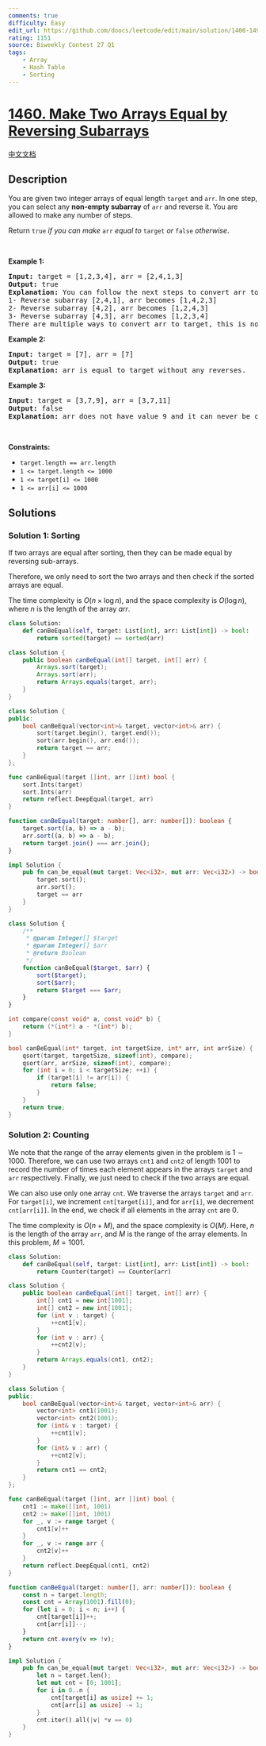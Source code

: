 ```yaml
---
comments: true
difficulty: Easy
edit_url: https://github.com/doocs/leetcode/edit/main/solution/1400-1499/1460.Make%20Two%20Arrays%20Equal%20by%20Reversing%20Subarrays/README_EN.md
rating: 1151
source: Biweekly Contest 27 Q1
tags:
    - Array
    - Hash Table
    - Sorting
---
```


<!-- problem:start -->

# [1460. Make Two Arrays Equal by Reversing Subarrays](https://leetcode.com/problems/make-two-arrays-equal-by-reversing-subarrays)

[中文文档](/solution/1400-1499/1460.Make%20Two%20Arrays%20Equal%20by%20Reversing%20Subarrays/README.md)

## Description

<!-- description:start -->

<p>You are given two integer arrays of equal length <code>target</code> and <code>arr</code>. In one step, you can select any <strong>non-empty subarray</strong> of <code>arr</code> and reverse it. You are allowed to make any number of steps.</p>

<p>Return <code>true</code> <em>if you can make </em><code>arr</code><em> equal to </em><code>target</code><em>&nbsp;or </em><code>false</code><em> otherwise</em>.</p>

<p>&nbsp;</p>
<p><strong class="example">Example 1:</strong></p>

<pre>
<strong>Input:</strong> target = [1,2,3,4], arr = [2,4,1,3]
<strong>Output:</strong> true
<strong>Explanation:</strong> You can follow the next steps to convert arr to target:
1- Reverse subarray [2,4,1], arr becomes [1,4,2,3]
2- Reverse subarray [4,2], arr becomes [1,2,4,3]
3- Reverse subarray [4,3], arr becomes [1,2,3,4]
There are multiple ways to convert arr to target, this is not the only way to do so.
</pre>

<p><strong class="example">Example 2:</strong></p>

<pre>
<strong>Input:</strong> target = [7], arr = [7]
<strong>Output:</strong> true
<strong>Explanation:</strong> arr is equal to target without any reverses.
</pre>

<p><strong class="example">Example 3:</strong></p>

<pre>
<strong>Input:</strong> target = [3,7,9], arr = [3,7,11]
<strong>Output:</strong> false
<strong>Explanation:</strong> arr does not have value 9 and it can never be converted to target.
</pre>

<p>&nbsp;</p>
<p><strong>Constraints:</strong></p>

<ul>
	<li><code>target.length == arr.length</code></li>
	<li><code>1 &lt;= target.length &lt;= 1000</code></li>
	<li><code>1 &lt;= target[i] &lt;= 1000</code></li>
	<li><code>1 &lt;= arr[i] &lt;= 1000</code></li>
</ul>

<!-- description:end -->

## Solutions

<!-- solution:start -->

### Solution 1: Sorting

If two arrays are equal after sorting, then they can be made equal by reversing sub-arrays.

Therefore, we only need to sort the two arrays and then check if the sorted arrays are equal.

The time complexity is $O(n \times \log n)$, and the space complexity is $O(\log n)$, where $n$ is the length of the array $arr$.

<!-- tabs:start -->

```python
class Solution:
    def canBeEqual(self, target: List[int], arr: List[int]) -> bool:
        return sorted(target) == sorted(arr)
```

```java
class Solution {
    public boolean canBeEqual(int[] target, int[] arr) {
        Arrays.sort(target);
        Arrays.sort(arr);
        return Arrays.equals(target, arr);
    }
}
```

```cpp
class Solution {
public:
    bool canBeEqual(vector<int>& target, vector<int>& arr) {
        sort(target.begin(), target.end());
        sort(arr.begin(), arr.end());
        return target == arr;
    }
};
```

```go
func canBeEqual(target []int, arr []int) bool {
	sort.Ints(target)
	sort.Ints(arr)
	return reflect.DeepEqual(target, arr)
}
```

```ts
function canBeEqual(target: number[], arr: number[]): boolean {
    target.sort((a, b) => a - b);
    arr.sort((a, b) => a - b);
    return target.join() === arr.join();
}
```

```rust
impl Solution {
    pub fn can_be_equal(mut target: Vec<i32>, mut arr: Vec<i32>) -> bool {
        target.sort();
        arr.sort();
        target == arr
    }
}
```

```php
class Solution {
    /**
     * @param Integer[] $target
     * @param Integer[] $arr
     * @return Boolean
     */
    function canBeEqual($target, $arr) {
        sort($target);
        sort($arr);
        return $target === $arr;
    }
}
```

```c
int compare(const void* a, const void* b) {
    return (*(int*) a - *(int*) b);
}

bool canBeEqual(int* target, int targetSize, int* arr, int arrSize) {
    qsort(target, targetSize, sizeof(int), compare);
    qsort(arr, arrSize, sizeof(int), compare);
    for (int i = 0; i < targetSize; ++i) {
        if (target[i] != arr[i]) {
            return false;
        }
    }
    return true;
}
```

<!-- tabs:end -->

<!-- solution:end -->

<!-- solution:start -->

### Solution 2: Counting

We note that the range of the array elements given in the problem is $1 \sim 1000$. Therefore, we can use two arrays `cnt1` and `cnt2` of length $1001$ to record the number of times each element appears in the arrays `target` and `arr` respectively. Finally, we just need to check if the two arrays are equal.

We can also use only one array `cnt`. We traverse the arrays `target` and `arr`. For `target[i]`, we increment `cnt[target[i]]`, and for `arr[i]`, we decrement `cnt[arr[i]]`. In the end, we check if all elements in the array `cnt` are $0$.

The time complexity is $O(n + M)$, and the space complexity is $O(M)$. Here, $n$ is the length of the array `arr`, and $M$ is the range of the array elements. In this problem, $M = 1001$.

<!-- tabs:start -->

```python
class Solution:
    def canBeEqual(self, target: List[int], arr: List[int]) -> bool:
        return Counter(target) == Counter(arr)
```

```java
class Solution {
    public boolean canBeEqual(int[] target, int[] arr) {
        int[] cnt1 = new int[1001];
        int[] cnt2 = new int[1001];
        for (int v : target) {
            ++cnt1[v];
        }
        for (int v : arr) {
            ++cnt2[v];
        }
        return Arrays.equals(cnt1, cnt2);
    }
}
```

```cpp
class Solution {
public:
    bool canBeEqual(vector<int>& target, vector<int>& arr) {
        vector<int> cnt1(1001);
        vector<int> cnt2(1001);
        for (int& v : target) {
            ++cnt1[v];
        }
        for (int& v : arr) {
            ++cnt2[v];
        }
        return cnt1 == cnt2;
    }
};
```

```go
func canBeEqual(target []int, arr []int) bool {
	cnt1 := make([]int, 1001)
	cnt2 := make([]int, 1001)
	for _, v := range target {
		cnt1[v]++
	}
	for _, v := range arr {
		cnt2[v]++
	}
	return reflect.DeepEqual(cnt1, cnt2)
}
```

```ts
function canBeEqual(target: number[], arr: number[]): boolean {
    const n = target.length;
    const cnt = Array(1001).fill(0);
    for (let i = 0; i < n; i++) {
        cnt[target[i]]++;
        cnt[arr[i]]--;
    }
    return cnt.every(v => !v);
}
```

```rust
impl Solution {
    pub fn can_be_equal(mut target: Vec<i32>, mut arr: Vec<i32>) -> bool {
        let n = target.len();
        let mut cnt = [0; 1001];
        for i in 0..n {
            cnt[target[i] as usize] += 1;
            cnt[arr[i] as usize] -= 1;
        }
        cnt.iter().all(|v| *v == 0)
    }
}
```

<!-- tabs:end -->

<!-- solution:end -->

<!-- problem:end -->
